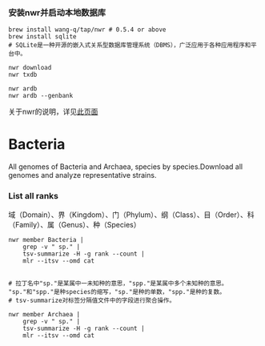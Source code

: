 ###  安装nwr并启动本地数据库

```shell
brew install wang-q/tap/nwr # 0.5.4 or above
brew install sqlite 
# SQLite是一种开源的嵌入式关系型数据库管理系统（DBMS），广泛应用于各种应用程序和平台中。

nwr download
nwr txdb

nwr ardb
nwr ardb --genbank

```
关于nwr的说明，详见[此页面](https://github.com/wang-q/nwr)


# Bacteria
All genomes of Bacteria and Archaea, species by species.Download all genomes and analyze representative strains.

### List all ranks

域（Domain）、界（Kingdom）、门（Phylum）、纲（Class）、目（Order）、科（Family）、属（Genus）、种（Species）

```shell
nwr member Bacteria |
    grep -v " sp." |
    tsv-summarize -H -g rank --count |
    mlr --itsv --omd cat


# 拉丁名中"sp."是某属中一未知种的意思，"spp."是某属中多个未知种的意思。 "sp."和"spp."是种species的缩写，"sp."是种的单数，"spp."是种的复数。
# tsv-summarize对标签分隔值文件中的字段进行聚合操作。

nwr member Archaea |
    grep -v " sp." |
    tsv-summarize -H -g rank --count |
    mlr --itsv --omd cat



```